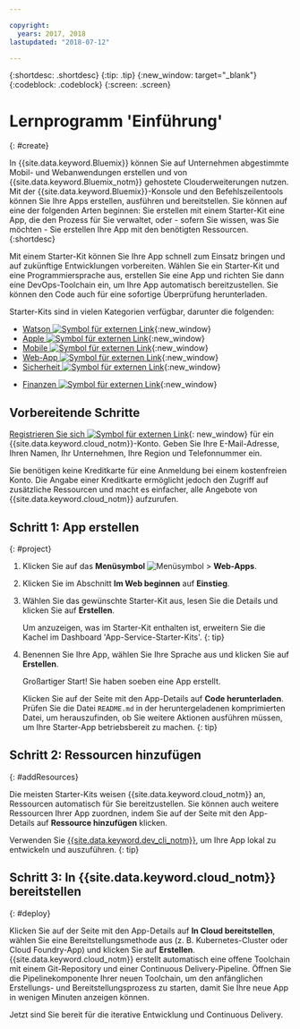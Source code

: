 ```yaml
---

copyright:
  years: 2017, 2018
lastupdated: "2018-07-12"

---
```


{:shortdesc: .shortdesc}
{:tip: .tip}
{:new_window: target="_blank"}
{:codeblock: .codeblock}
{:screen: .screen}

# Lernprogramm 'Einführung'
{: #create}

In {{site.data.keyword.Bluemix}} können Sie auf Unternehmen abgestimmte Mobil- und Webanwendungen erstellen und von {{site.data.keyword.Bluemix_notm}} gehostete Clouderweiterungen nutzen. Mit der {{site.data.keyword.Bluemix}}-Konsole und den Befehlszeilentools können Sie Ihre Apps erstellen, ausführen und bereitstellen. Sie können auf eine der folgenden Arten beginnen: Sie erstellen mit einem Starter-Kit eine App, die den Prozess für Sie verwaltet, oder - sofern Sie wissen, was Sie möchten - Sie erstellen Ihre App mit den benötigten Ressourcen.
{:shortdesc}

Mit einem Starter-Kit können Sie Ihre App schnell zum Einsatz bringen und auf zukünftige Entwicklungen vorbereiten. Wählen Sie ein Starter-Kit und eine Programmiersprache aus, erstellen Sie eine App und richten Sie dann eine DevOps-Toolchain ein, um Ihre App automatisch bereitzustellen. Sie können den Code auch für eine sofortige Überprüfung herunterladen.

Starter-Kits sind in vielen Kategorien verfügbar, darunter die folgenden:

* [Watson ![Symbol für externen Link](../icons/launch-glyph.svg "Symbol für externen Link")](https://console.bluemix.net/developer/watson/dashboard){:new_window}
* [Apple ![Symbol für externen Link](../icons/launch-glyph.svg "Symbol für externen Link")](https://console.bluemix.net/developer/appledevelopment/dashboard){:new_window}
* [Mobile ![Symbol für externen Link](../icons/launch-glyph.svg "Symbol für externen Link")](https://console.bluemix.net/developer/mobile/dashboard){:new_window}
* [Web-App ![Symbol für externen Link](../icons/launch-glyph.svg "Symbol für externen Link")](https://console.bluemix.net/developer/appservice/dashboard){:new_window}
* [Sicherheit ![Symbol für externen Link](../icons/launch-glyph.svg "Symbol für externen Link")](https://console.bluemix.net/developer/security/dashboard){:new_window}
<!--* [Watson Data Platform developer console](https://console.bluemix.net/developer/dataplatform)-->
* [Finanzen ![Symbol für externen Link](../icons/launch-glyph.svg "Symbol für externen Link")](https://console.bluemix.net/developer/finance/dashboard){:new_window}

## Vorbereitende Schritte

[Registrieren Sie sich ![Symbol für externen Link](../icons/launch-glyph.svg "Symbol für externen Link")](https://console.bluemix.net){: new_window} für ein {{site.data.keyword.cloud_notm}}-Konto. Geben Sie Ihre E-Mail-Adresse, Ihren Namen, Ihr Unternehmen, Ihre Region und Telefonnummer ein.

Sie benötigen keine Kreditkarte für eine Anmeldung bei einem kostenfreien Konto. Die Angabe einer Kreditkarte ermöglicht jedoch den Zugriff auf zusätzliche Ressourcen und macht es einfacher, alle Angebote von {{site.data.keyword.cloud_notm}} aufzurufen.

## Schritt 1: App erstellen
{: #project}

1. Klicken Sie auf das **Menüsymbol** ![Menüsymbol](../icons/icon_hamburger.svg) > **Web-Apps**.

2. Klicken Sie im Abschnitt **Im Web beginnen** auf **Einstieg**.

3. Wählen Sie das gewünschte Starter-Kit aus, lesen Sie die Details und klicken Sie auf **Erstellen**.

   Um anzuzeigen, was im Starter-Kit enthalten ist, erweitern Sie die Kachel im Dashboard 'App-Service-Starter-Kits'.
   {: tip}

4. Benennen Sie Ihre App, wählen Sie Ihre Sprache aus und klicken Sie auf **Erstellen**.

   Großartiger Start! Sie haben soeben eine App erstellt.

   Klicken Sie auf der Seite mit den App-Details auf **Code herunterladen**. Prüfen Sie die Datei `README.md` in der heruntergeladenen komprimierten Datei, um herauszufinden, ob Sie weitere Aktionen ausführen müssen, um Ihre Starter-App betriebsbereit zu machen.
   {: tip}

## Schritt 2: Ressourcen hinzufügen
{: #addResources}

Die meisten Starter-Kits weisen {{site.data.keyword.cloud_notm}} an, Ressourcen automatisch für Sie bereitzustellen. Sie können auch weitere Ressourcen Ihrer App zuordnen, indem Sie auf der Seite mit den App-Details auf **Ressource hinzufügen** klicken.

Verwenden Sie [{{site.data.keyword.dev_cli_notm}}](../cli/idt/index.html), um Ihre App lokal zu entwickeln und auszuführen.
{: tip}

## Schritt 3: In {{site.data.keyword.cloud_notm}} bereitstellen
{: #deploy}

Klicken Sie auf der Seite mit den App-Details auf **In Cloud bereitstellen**, wählen Sie eine Bereitstellungsmethode aus (z. B. Kubernetes-Cluster oder Cloud Foundry-App) und klicken Sie auf **Erstellen**.{{site.data.keyword.cloud_notm}} erstellt automatisch eine offene Toolchain mit einem Git-Repository und einer Continuous Delivery-Pipeline. Öffnen Sie die Pipelinekomponente Ihrer neuen Toolchain, um den anfänglichen Erstellungs- und Bereitstellungsprozess zu starten, damit Sie Ihre neue App in wenigen Minuten anzeigen können.

Jetzt sind Sie bereit für die iterative Entwicklung und Continuous Delivery.
